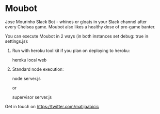 # Moubot
Jose Mourinho Slack Bot - whines or gloats in your Slack channel after every
Chelsea game. Moubot also likes a healthy dose of pre-game banter.

You can execute Moubot in 2 ways (in both instances set debug: true in settings.js):

1) Run with heroku tool kit if you plan on deploying to heroku:

    heroku local web

2) Standard node execution:

    node server.js

    or

    supervisor server.js

Get in touch on https://twitter.com/matijaabicic
